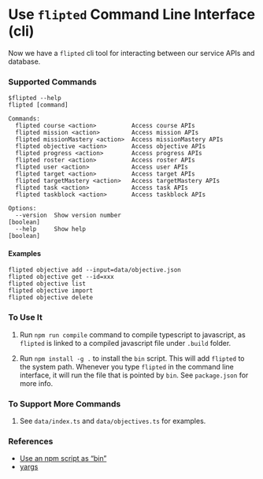 # Use `flipted` Command Line Interface (cli)

Now we have a `flipted` cli tool for interacting between our service APIs and database.

### Supported Commands

```
$flipted --help
flipted [command]

Commands:
  flipted course <action>          Access course APIs
  flipted mission <action>         Access mission APIs
  flipted missionMastery <action>  Access missionMastery APIs
  flipted objective <action>       Access objective APIs
  flipted progress <action>        Access progress APIs
  flipted roster <action>          Access roster APIs
  flipted user <action>            Access user APIs
  flipted target <action>          Access target APIs
  flipted targetMastery <action>   Access targetMastery APIs
  flipted task <action>            Access task APIs
  flipted taskblock <action>       Access taskblock APIs

Options:
  --version  Show version number                                       [boolean]
  --help     Show help                                                 [boolean]
```

#### Examples

```
flipted objective add --input=data/objective.json
flipted objective get --id=xxx
flipted objective list
flipted objective import
flipted objective delete
```

### To Use It

1. Run `npm run compile` command to compile typescript to javascript, as `flipted` is linked to a compiled javascript file under `.build` folder.

2. Run `npm install -g .` to install the `bin` script. This will add `flipted` to the system path. Whenever you type `flipted` in the command line interface, it will run the file that is pointed by `bin`. See `package.json` for more info.


### To Support More Commands

1. See `data/index.ts` and `data/objectives.ts` for examples.


### References

+ [Use an npm script as “bin”](https://stackoverflow.com/questions/55820752/use-an-npm-script-as-bin)
+ [yargs](https://www.npmjs.com/package/yargs)
